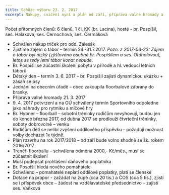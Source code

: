 ```yaml
---
title: Schůze výboru 23. 2. 2017
excerpt: Nákupy, cvičení nyní a plán od září, příprava valné hromady a další se probíralo na schůzi výboru.
---
```


Počet přítomných členů: 6 členů, 1 čl. KK (br. Lacina), hosté - br. Pospíšil, ses. Halaxová, ses. Černochová, ses. Čermáková

* Schválen nákup triček pro odd. Zálesák
* Zjistíme zájem o tábor – termín 24.-31.7.2017. _Pozn. z 2017-03-23: Zájem o tábor byl nízký (zjišťováno osobně br. Pospíšilem a ses. Otáhalovou), letos se tedy letní tábor konat nebude._
* Br. Pospíšil se zúčastní školení pobytu v přírodě a hl. vedoucí letních táborů
* Dětský den – termín 3. 6. 2017 – br. Pospíšil zajistí dynamickou ukázku + zásah se psy
* Jednání na obecním úřadě – obec zakoupila floorbalové zábrany do branky.
* Příprava valné hromady 21. 3. 2017
* 9\. 4\. 2017 potvrzení a na OÚ schválený termín Sportovního odpoledne jako náhrady pro rytmiku a míčové hry
* Br. Hybner – floorball – sobotní tréninky rodičům nevyhovují, budou jen do konce března 2017, od dubna 2017 se prodlouží čtvrteční tréninky, soboty dobrovolně – venku
* Rodičům dětí se nelíbí zvýšení oddílového příspěvku – požadují možnost volby docházet 1x týdně.
* Plán rozvrhu na rok 2017/2018 – od září bude volno shodně se šk. rokem 2016/2017
* Trenéři floorballu – schválena odměna 2000,- Kč/měs., musí se zúčastnit školení
* Musí podepsat prohlášení daňového poplatníka
* Br. Pospíšil hledá nového pomahatele
* Schváleno – pomahatelé neplatí oddílové poplatky, platí se členské
* Dotace na prapor - zažádat na župě (cca 20 tis.) a ČOS (cca 5 tis.), zjistí se i příspěvek obce – žádost na vzdělavatelské předsednictvo – zajistí ses. Vaňková
